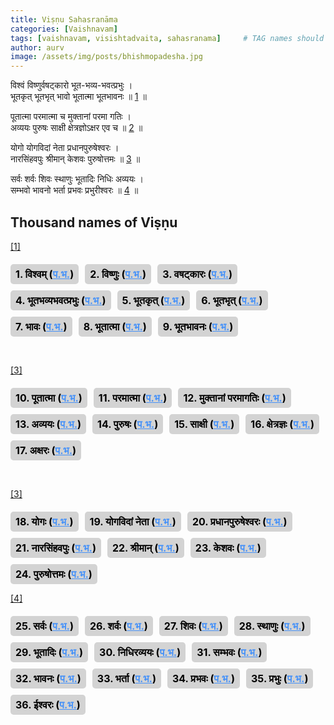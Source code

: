 ```yaml
---
title: Viṣṇu Sahasranāma
categories: [Vaishnavam]
tags: [vaishnavam, visishtadvaita, sahasranama]     # TAG names should always be lowercase
author: aurv
image: /assets/img/posts/bhishmopadesha.jpg
---
```


<div id="s1" style="position: absolute; left: -9999px;">;</div>

विश्वं विष्णुर्वषट्कारो भूत-भव्य-भवत्प्रभुः ।\
भूतकृत् भूतभृत् भावो भूतात्मा भूतभावनः ॥ [1](#n1) ॥

<div id="s2" style="position: absolute; left: -9999px;">;</div>

पूतात्मा परमात्मा च मुक्तानां परमा गतिः ।\
अव्ययः पुरुषः साक्षी क्षेत्रज्ञोऽक्षर एव च ॥ [2](#n2) ॥

<div id="s3" style="position: absolute; left: -9999px;">;</div>

योगो योगविदां नेता प्रधानपुरुषेश्वरः ।\
नारसिंहवपुः श्रीमान् केशवः पुरुषोत्तमः ॥ [3](#n3) ॥

<div id="s4" style="position: absolute; left: -9999px;">;</div>

सर्वः शर्वः शिवः स्थाणुः भूतादिः निधिः अव्ययः ।\
सम्भवो भावनो भर्ता प्रभवः प्रभुरीश्वरः ॥ [4](#n4) ॥

## Thousand names of Viṣṇu

<div id="n1" style="position: absolute; left: -9999px;">Placeholder</div>

[[1]](#s1)

<div style="display: flex; flex-wrap: wrap; gap: 10px; margin-top: 20px;">
  <div style="display: inline-block; padding: 6px 8px; background-color: #d3d3d3; border-radius: 5px;">
    <span style="color: black; font-size: 16px; font-weight: bold;">1. विश्वम् 
      (<a target="_blank" href="https://aurvadahana.github.io/posts/vishnu-sahasranama-bgd-1/#tr1" style="color: #4792f8; text-decoration: underline;">प.भ.</a>)
    </span>
  </div>
  
  <div style="display: inline-block; padding: 6px 8px; background-color: #d3d3d3; border-radius: 5px;">
    <span style="color: black; font-size: 16px; font-weight: bold;">2. विष्णुः 
      (<a target="_blank" href="https://aurvadahana.github.io/posts/vishnu-sahasranama-bgd-1/#tr2" style="color: #4792f8; text-decoration: underline;">प.भ.</a>)
    </span>
  </div>
  
  <div style="display: inline-block; padding: 6px 8px; background-color: #d3d3d3; border-radius: 5px;">
    <span style="color: black; font-size: 16px; font-weight: bold;">3. वषट्कारः 
      (<a target="_blank" href="https://aurvadahana.github.io/posts/vishnu-sahasranama-bgd-1/#tr3" style="color: #4792f8; text-decoration: underline;">प.भ.</a>)
    </span>
  </div>

  <div style="display: inline-block; padding: 6px 8px; background-color: #d3d3d3; border-radius: 5px;">
    <span style="color: black; font-size: 16px; font-weight: bold;">4. भूतभव्यभवत्प्रभुः 
      (<a target="_blank" href="https://aurvadahana.github.io/posts/vishnu-sahasranama-bgd-1/#tr4" style="color: #4792f8; text-decoration: underline;">प.भ.</a>)
    </span>
  </div>
  
  <div style="display: inline-block; padding: 6px 8px; background-color: #d3d3d3; border-radius: 5px;">
    <span style="color: black; font-size: 16px; font-weight: bold;">5. भूतकृत् 
      (<a target="_blank" href="https://aurvadahana.github.io/posts/vishnu-sahasranama-bgd-1/#tr5" style="color: #4792f8; text-decoration: underline;">प.भ.</a>)
    </span>
  </div>
  
  <div style="display: inline-block; padding: 6px 8px; background-color: #d3d3d3; border-radius: 5px;">
    <span style="color: black; font-size: 16px; font-weight: bold;">6. भूतभृत् 
      (<a target="_blank" href="https://aurvadahana.github.io/posts/vishnu-sahasranama-bgd-1/#tr6" style="color: #4792f8; text-decoration: underline;">प.भ.</a>)
    </span>
  </div>

  <div style="display: inline-block; padding: 6px 8px; background-color: #d3d3d3; border-radius: 5px;">
    <span style="color: black; font-size: 16px; font-weight: bold;">7. भावः 
      (<a target="_blank" href="https://aurvadahana.github.io/posts/vishnu-sahasranama-bgd-1/#tr7" style="color: #4792f8; text-decoration: underline;">प.भ.</a>)
    </span>
  </div>
  
  <div style="display: inline-block; padding: 6px 8px; background-color: #d3d3d3; border-radius: 5px;">
    <span style="color: black; font-size: 16px; font-weight: bold;">8. भूतात्मा 
      (<a target="_blank" href="https://aurvadahana.github.io/posts/vishnu-sahasranama-bgd-1/#tr8" style="color: #4792f8; text-decoration: underline;">प.भ.</a>)
    </span>
  </div>
  
  <div style="display: inline-block; padding: 6px 8px; background-color: #d3d3d3; border-radius: 5px;">
    <span style="color: black; font-size: 16px; font-weight: bold;">9. भूतभावनः 
      (<a target="_blank" href="https://aurvadahana.github.io/posts/vishnu-sahasranama-bgd-1/#tr9" style="color: #4792f8; text-decoration: underline;">प.भ.</a>)
    </span>
  </div>
  
</div>

&nbsp;

<div id="n2" style="position: absolute; left: -9999px;">Placeholder</div>

[[3]](#s3)

<div style="display: flex; flex-wrap: wrap; gap: 10px; margin-top: 20px;">
  <div style="display: inline-block; padding: 6px 8px; background-color: #d3d3d3; border-radius: 5px;">
    <span style="color: black; font-size: 16px; font-weight: bold;">10. पूतात्मा 
      (<a target="_blank" href="https://aurvadahana.github.io/posts/vishnu-sahasranama-bgd-2/#tr10" style="color: #4792f8; text-decoration: underline;">प.भ.</a>)
    </span>
  </div>
  
  <div style="display: inline-block; padding: 6px 8px; background-color: #d3d3d3; border-radius: 5px;">
    <span style="color: black; font-size: 16px; font-weight: bold;">11. परमात्मा 
      (<a target="_blank" href="https://aurvadahana.github.io/posts/vishnu-sahasranama-bgd-2/#tr11" style="color: #4792f8; text-decoration: underline;">प.भ.</a>)
    </span>
  </div>
  
  <div style="display: inline-block; padding: 6px 8px; background-color: #d3d3d3; border-radius: 5px;">
    <span style="color: black; font-size: 16px; font-weight: bold;">12. मुक्तानां परमागतिः 
      (<a target="_blank" href="https://aurvadahana.github.io/posts/vishnu-sahasranama-bgd-2/#tr12" style="color: #4792f8; text-decoration: underline;">प.भ.</a>)
    </span>
  </div>

  <div style="display: inline-block; padding: 6px 8px; background-color: #d3d3d3; border-radius: 5px;">
    <span style="color: black; font-size: 16px; font-weight: bold;">13. अव्ययः 
      (<a target="_blank" href="https://aurvadahana.github.io/posts/vishnu-sahasranama-bgd-2/#tr13" style="color: #4792f8; text-decoration: underline;">प.भ.</a>)
    </span>
  </div>
  
  <div style="display: inline-block; padding: 6px 8px; background-color: #d3d3d3; border-radius: 5px;">
    <span style="color: black; font-size: 16px; font-weight: bold;">14. पुरुषः 
      (<a target="_blank" href="https://aurvadahana.github.io/posts/vishnu-sahasranama-bgd-2/#tr14" style="color: #4792f8; text-decoration: underline;">प.भ.</a>)
    </span>
  </div>
  
  <div style="display: inline-block; padding: 6px 8px; background-color: #d3d3d3; border-radius: 5px;">
    <span style="color: black; font-size: 16px; font-weight: bold;">15. साक्षी 
      (<a target="_blank" href="https://aurvadahana.github.io/posts/vishnu-sahasranama-bgd-2/#tr15" style="color: #4792f8; text-decoration: underline;">प.भ.</a>)
    </span>
  </div>

  <div style="display: inline-block; padding: 6px 8px; background-color: #d3d3d3; border-radius: 5px;">
    <span style="color: black; font-size: 16px; font-weight: bold;">16. क्षेत्रज्ञः 
      (<a target="_blank" href="https://aurvadahana.github.io/posts/vishnu-sahasranama-bgd-2/#tr16" style="color: #4792f8; text-decoration: underline;">प.भ.</a>)
    </span>
  </div>
  
  <div style="display: inline-block; padding: 6px 8px; background-color: #d3d3d3; border-radius: 5px;">
    <span style="color: black; font-size: 16px; font-weight: bold;">17. अक्षरः 
      (<a target="_blank" href="https://aurvadahana.github.io/posts/vishnu-sahasranama-bgd-2/#tr17" style="color: #4792f8; text-decoration: underline;">प.भ.</a>)
    </span>
  </div>
  
</div>

&nbsp;

<div id="n3" style="position: absolute; left: -9999px;">Placeholder</div>

[[3]](#s3)

<div style="display: flex; flex-wrap: wrap; gap: 10px; margin-top: 20px;">
  <div style="display: inline-block; padding: 6px 8px; background-color: #d3d3d3; border-radius: 5px;">
    <span style="color: black; font-size: 16px; font-weight: bold;">18. योगः 
      (<a target="_blank" href="https://aurvadahana.github.io/posts/vishnu-sahasranama-bgd-3/#tr18" style="color: #4792f8; text-decoration: underline;">प.भ.</a>)
    </span>
  </div>
  
  <div style="display: inline-block; padding: 6px 8px; background-color: #d3d3d3; border-radius: 5px;">
    <span style="color: black; font-size: 16px; font-weight: bold;">19. योगविदां नेता 
      (<a target="_blank" href="https://aurvadahana.github.io/posts/vishnu-sahasranama-bgd-3/#tr19" style="color: #4792f8; text-decoration: underline;">प.भ.</a>)
    </span>
  </div>
  
  <div style="display: inline-block; padding: 6px 8px; background-color: #d3d3d3; border-radius: 5px;">
    <span style="color: black; font-size: 16px; font-weight: bold;">20. प्रधानपुरुषेश्वरः 
      (<a target="_blank" href="https://aurvadahana.github.io/posts/vishnu-sahasranama-bgd-3/#tr20" style="color: #4792f8; text-decoration: underline;">प.भ.</a>)
    </span>
  </div>

  <div style="display: inline-block; padding: 6px 8px; background-color: #d3d3d3; border-radius: 5px;">
    <span style="color: black; font-size: 16px; font-weight: bold;">21. नारसिंहवपुः 
      (<a target="_blank" href="https://aurvadahana.github.io/posts/vishnu-sahasranama-bgd-3/#tr21" style="color: #4792f8; text-decoration: underline;">प.भ.</a>)
    </span>
  </div>
  
  <div style="display: inline-block; padding: 6px 8px; background-color: #d3d3d3; border-radius: 5px;">
    <span style="color: black; font-size: 16px; font-weight: bold;">22. श्रीमान् 
      (<a target="_blank" href="https://aurvadahana.github.io/posts/vishnu-sahasranama-bgd-3/#tr22" style="color: #4792f8; text-decoration: underline;">प.भ.</a>)
    </span>
  </div>
  
  <div style="display: inline-block; padding: 6px 8px; background-color: #d3d3d3; border-radius: 5px;">
    <span style="color: black; font-size: 16px; font-weight: bold;">23. केशवः 
      (<a target="_blank" href="https://aurvadahana.github.io/posts/vishnu-sahasranama-bgd-3/#tr23" style="color: #4792f8; text-decoration: underline;">प.भ.</a>)
    </span>
  </div>

  <div style="display: inline-block; padding: 6px 8px; background-color: #d3d3d3; border-radius: 5px;">
    <span style="color: black; font-size: 16px; font-weight: bold;">24. पुरुषोत्तमः 
      (<a target="_blank" href="https://aurvadahana.github.io/posts/vishnu-sahasranama-bgd-3/#tr24" style="color: #4792f8; text-decoration: underline;">प.भ.</a>)
    </span>
  </div>
  
</div>

[[4]](#s4)

<div style="display: flex; flex-wrap: wrap; gap: 10px; margin-top: 20px;">
  <div style="display: inline-block; padding: 6px 8px; background-color: #d3d3d3; border-radius: 5px;">
    <span style="color: black; font-size: 16px; font-weight: bold;">25. सर्वः 
      (<a target="_blank" href="https://aurvadahana.github.io/posts/vishnu-sahasranama-bgd-4/#tr25" style="color: #4792f8; text-decoration: underline;">प.भ.</a>)
    </span>
  </div>
  
  <div style="display: inline-block; padding: 6px 8px; background-color: #d3d3d3; border-radius: 5px;">
    <span style="color: black; font-size: 16px; font-weight: bold;">26. शर्वः
      (<a target="_blank" href="https://aurvadahana.github.io/posts/vishnu-sahasranama-bgd-4/#tr26" style="color: #4792f8; text-decoration: underline;">प.भ.</a>)
    </span>
  </div>
  
  <div style="display: inline-block; padding: 6px 8px; background-color: #d3d3d3; border-radius: 5px;">
    <span style="color: black; font-size: 16px; font-weight: bold;">27. शिवः
      (<a target="_blank" href="https://aurvadahana.github.io/posts/vishnu-sahasranama-bgd-4/#tr27" style="color: #4792f8; text-decoration: underline;">प.भ.</a>)
    </span>
  </div>

  <div style="display: inline-block; padding: 6px 8px; background-color: #d3d3d3; border-radius: 5px;">
    <span style="color: black; font-size: 16px; font-weight: bold;">28. स्थाणुः 
      (<a target="_blank" href="https://aurvadahana.github.io/posts/vishnu-sahasranama-bgd-4/#tr28" style="color: #4792f8; text-decoration: underline;">प.भ.</a>)
    </span>
  </div>
  
  <div style="display: inline-block; padding: 6px 8px; background-color: #d3d3d3; border-radius: 5px;">
    <span style="color: black; font-size: 16px; font-weight: bold;">29. भूतादिः 
      (<a target="_blank" href="https://aurvadahana.github.io/posts/vishnu-sahasranama-bgd-4/#tr29" style="color: #4792f8; text-decoration: underline;">प.भ.</a>)
    </span>
  </div>
  
  <div style="display: inline-block; padding: 6px 8px; background-color: #d3d3d3; border-radius: 5px;">
    <span style="color: black; font-size: 16px; font-weight: bold;">30. निधिरव्ययः 
      (<a target="_blank" href="https://aurvadahana.github.io/posts/vishnu-sahasranama-bgd-4/#tr30" style="color: #4792f8; text-decoration: underline;">प.भ.</a>)
    </span>
  </div>

  <div style="display: inline-block; padding: 6px 8px; background-color: #d3d3d3; border-radius: 5px;">
    <span style="color: black; font-size: 16px; font-weight: bold;">31. सम्भवः 
      (<a target="_blank" href="https://aurvadahana.github.io/posts/vishnu-sahasranama-bgd-4/#tr31" style="color: #4792f8; text-decoration: underline;">प.भ.</a>)
    </span>
  </div>

  <div style="display: inline-block; padding: 6px 8px; background-color: #d3d3d3; border-radius: 5px;">
    <span style="color: black; font-size: 16px; font-weight: bold;">32. भावनः 
      (<a target="_blank" href="https://aurvadahana.github.io/posts/vishnu-sahasranama-bgd-4/#tr32" style="color: #4792f8; text-decoration: underline;">प.भ.</a>)
    </span>
  </div>

  <div style="display: inline-block; padding: 6px 8px; background-color: #d3d3d3; border-radius: 5px;">
    <span style="color: black; font-size: 16px; font-weight: bold;">33. भर्ता 
      (<a target="_blank" href="https://aurvadahana.github.io/posts/vishnu-sahasranama-bgd-4/#tr33" style="color: #4792f8; text-decoration: underline;">प.भ.</a>)
    </span>
  </div>

  <div style="display: inline-block; padding: 6px 8px; background-color: #d3d3d3; border-radius: 5px;">
    <span style="color: black; font-size: 16px; font-weight: bold;">34. प्रभवः 
      (<a target="_blank" href="https://aurvadahana.github.io/posts/vishnu-sahasranama-bgd-4/#tr34" style="color: #4792f8; text-decoration: underline;">प.भ.</a>)
    </span>
  </div>

  <div style="display: inline-block; padding: 6px 8px; background-color: #d3d3d3; border-radius: 5px;">
    <span style="color: black; font-size: 16px; font-weight: bold;">35. प्रभुः 
      (<a target="_blank" href="https://aurvadahana.github.io/posts/vishnu-sahasranama-bgd-4/#tr35" style="color: #4792f8; text-decoration: underline;">प.भ.</a>)
    </span>
  </div>

  <div style="display: inline-block; padding: 6px 8px; background-color: #d3d3d3; border-radius: 5px;">
    <span style="color: black; font-size: 16px; font-weight: bold;">36. ईश्वरः 
      (<a target="_blank" href="https://aurvadahana.github.io/posts/vishnu-sahasranama-bgd-4/#tr36" style="color: #4792f8; text-decoration: underline;">प.भ.</a>)
    </span>
  </div>
  
</div>
